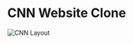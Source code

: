 # CNN Website Clone

![CNN Layout](https://github.com/zayazzp/CNN-website-Clone/blob/master/images/layout.png)
